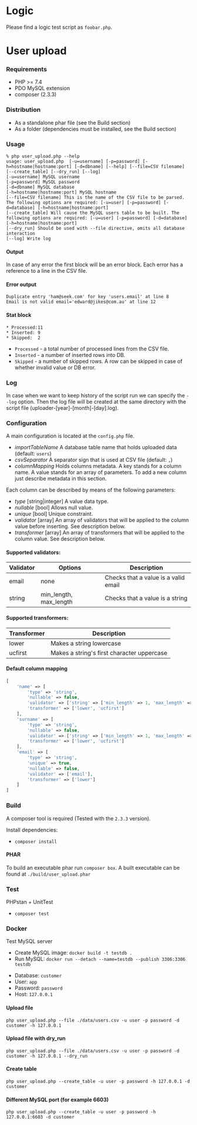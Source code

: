 # Logic
Please find a logic test script as `foobar.php`.

# User upload

### Requirements
- PHP >= 7.4
- PDO MySQL extension
- composer (2.3.3)

### Distribution
- As a standalone phar file (see the Build section)
- As a folder (dependencies must be installed, see the Build section)

### Usage
```console
% php user_upload.php --help                                                               
usage: user_upload.php  [-u=username] [-p=password] [-h=hostname|hostname:port] [-d=dbname] [--help] [--file=CSV filename] [--create_table] [--dry_run] [--log]
[-u=username] MySQL username
[-p=password] MySQL password
[-d=dbname] MySQL database
[-h=hostname|hostname:port] MySQL hostname
[--file=CSV filename] This is the name of the CSV file to be parsed. The following options are required: [-u=user] [-p=password] [-d=database] [-h=hostname|hostname:port]
[--create_table] Will cause the MySQL users table to be built. The following options are required: [-u=user] [-p=password] [-d=database] [-h=hostname|hostname:port]
[--dry_run] Should be used with --file directive, omits all database interaction
[--log] Write log
```

#### Output

In case of any error the first block will be an error block.
Each error has a reference to a line in the CSV file.

#### Error output

```console
Duplicate entry 'ham@seek.com' for key 'users.email' at line 8
Email is not valid email='edward@jikes@com.au' at line 12
```

#### Stat block 

```console
* Processed:11
* Inserted: 9
* Skipped:  2
```

- `Processed` - a total number of processed lines from the CSV file.
- `Inserted` - a number of inserted rows into DB.
- `Skipped` - a number of skipped rows. A row can be skipped in case of whether invalid value or DB error.

### Log
In case when we want to keep history of the script run we can specify the `--log` option.
Then the log file will be created at the same directory with the script file (uploader-[year]-[month]-[day].log).

### Configuration
A main configuration is located at the `config.php` file.

- *importTableName*  A database table name that holds uploaded data (default: `users`)
- *csvSeparator* A separator sign that is used at CSV file (default: `,`)
- *columnMapping* Holds columns metadata. A key stands for a column name. A value stands for an array of parameters.
To add a new column just describe metadata in this section.

Each column can be described by means of the following parameters:
- *type* [string|integer] A value data type.
- *nullable* [bool] Allows null value.
- *unique* [bool] Unique constraint.
- *validator* [array] An array of validators that will be applied to the column value before inserting. See description below.
- *transformer* [array] An array of transformers that will be applied to the column value. See description below.


#### Supported validators:

| Validator | Options                | Description                          |
|-----------|------------------------|--------------------------------------|
| email     | none                   | Checks that a value is a valid email |
| string    | min_length, max_length | Checks that a value is a string      | 


#### Supported transformers:

| Transformer | Description                                |
|-------------|--------------------------------------------|
| lower       | Makes a string lowercase                   |
| ucfirst     | Makes a string's first character uppercase |


#### Default column mapping
```php
[
    'name' => [
        'type' => 'string',
        'nullable' => false,
        'validator' => ['string' => ['min_length' => 1, 'max_length' => 255]],
        'transformer' => ['lower', 'ucfirst']
    ],
    'surname' => [
        'type' => 'string',
        'nullable' => false,
        'validator' => ['string' => ['min_length' => 1, 'max_length' => 255]],
        'transformer' => ['lower', 'ucfirst']
    ],
    'email' => [
        'type' => 'string',
        'unique' => true,
        'nullable' => false,
        'validator' => ['email'],
        'transformer' => ['lower']
    ]
]
```

### Build
A composer tool is required (Tested with the `2.3.3` version).

Install dependencies:
- `composer install`

#### PHAR
To build an executable phar run `composer box`.
A built executable can be found at `./build/user_upload.phar`

### Test
PHPstan + UnitTest
- `composer test`

### Docker
Test MySQL server

- Create MySQL image: `docker build -t testdb .`
- Run MySQL: `docker run --detach --name=testdb --publish 3306:3306 testdb`

* Database: `customer`
* User: `app`
* Password: `password`
* Host: `127.0.0.1`

#### Upload file
```console
php user_upload.php --file ./data/users.csv -u user -p password -d customer -h 127.0.0.1
```

#### Upload file with dry_run
```console
php user_upload.php --file ./data/users.csv -u user -p password -d customer -h 127.0.0.1 --dry_run
```

#### Create table 
```console
php user_upload.php --create_table -u user -p password -h 127.0.0.1 -d customer
```

#### Different MySQL port (for example 6603)
```console
php user_upload.php --create_table -u user -p password -h 127.0.0.1:6603 -d customer
```
